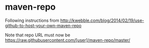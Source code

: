 # maven-repo

Following instructions from http://kwebble.com/blog/2014/02/19/use-github-to-host-your-own-maven-repo

Note that repo URL must now be https://raw.githubusercontent.com/[user]/maven-repo/master/